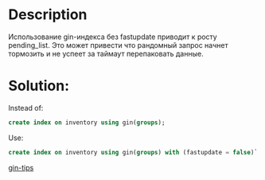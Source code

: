 # Description

Использование gin-индекса без fastupdate приводит к росту pending_list.  Это может привести что рандомный запрос начнет тормозить и не успеет за таймаут перепаковать данные.

# Solution:

Instead of:
```sql
create index on inventory using gin(groups);
```

Use: 
```sql
create index on inventory using gin(groups) with (fastupdate = false)`
```

[gin-tips](https://postgrespro.ru/docs/postgrespro/9.5/gin-tips)
